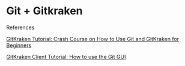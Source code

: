 # Git + Gitkraken

References

[GitKraken Tutorial: Crash Course on How to Use Git and GitKraken for Beginners](https://www.youtube.com/watch?v=zd2Y5zumBWo&list=RDCMUCAc45SVFATruhRe_kb1iGkA&start_radio=1)

[GitKraken Client Tutorial: How to use the Git GUI](https://www.youtube.com/watch?v=LBlijN29gb8&list=PLe6EXFvnTV78WqGmGSq8JPnafR3lAa55n)